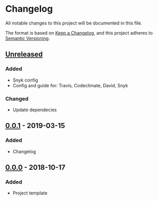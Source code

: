 # Changelog
All notable changes to this project will be documented in this file.

The format is based on [Keep a Changelog](https://keepachangelog.com/en/1.0.0/),
and this project adheres to [Semantic Versioning](https://semver.org/spec/v2.0.0.html).

## [Unreleased]
### Added
- Snyk config
- Config and guide for: Travis, Codeclimate, David, Snyk

### Changed
- Update dependecies

## [0.0.1] - 2019-03-15
### Added
- Changelog

## [0.0.0] - 2018-10-17
### Added
- Project template

[Unreleased]: https://github.com/AckeeCZ/desmond/compare/v0.0.1...HEAD
[0.0.1]: https://github.com/AckeeCZ/desmond/compare/v0.0.0...v0.0.1
[0.0.0]: https://github.com/AckeeCZ/desmond/compare/67c5ebd...v0.0.0

